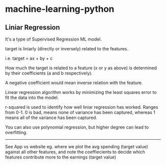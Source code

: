# machine-learning-python

## Liniar Regression

It's a type of Supervised Regression ML model.

target is liniarly (directly or inversely) related to the features.

i.e. target = ax + by + c

How much the target is related to a feature (x or y as above) is determined by 
their coefficients (a and b respectively).

A negative coefficient would mean inverse relation with the feature.

Linear regression algorithm works by minimizing the least squares error to fit the data into the model.

r-squared is used to identify how well liniar regression has worked. Ranges from 0-1. 0 is bad, means none of variance has been captured, whereas 1 means all of the variance has been captured.

You can also use polynomial regression, but higher degree can lead to overfitting.

------------------------

See App vs website eg. where we plot the avg spending (target value) against all other features, and note the coeffiecients to decide which features contribute more to the earnings (target value)
